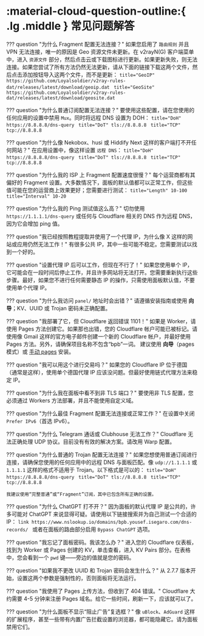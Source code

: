 # :material-cloud-question-outline:{ .lg .middle } 常见问题解答

??? question "为什么 Fragment 配置无法连接？"
    如果您启用了 `路由规则` 并且 VPN 无法连接，唯一的原因是 Geo 资源文件未更新。在 v2rayN(G) 客户端菜单中，进入 `资源文件` 部分，然后点击云或下载图标进行更新。如果更新失败，则无法连接。如果您尝试了所有方法仍然无法更新，请从下面的链接下载这两个文件，然后点击添加按钮导入这两个文件，而不是更新：
    ```title="GeoIP"
    https://github.com/Loyalsoldier/v2ray-rules-dat/releases/latest/download/geoip.dat
    ```
    ```title="GeoSite"
    https://github.com/Loyalsoldier/v2ray-rules-dat/releases/latest/download/geosite.dat
    ```

??? question "为什么普通订阅配置无法连接？"
    要使用这些配置，请在您使用的任何应用的设置中禁用 `Mux`。同时将远程 DNS 设置为 DOH：
    ```title="DoH"
    https://8.8.8.8/dns-query
    ```
    ```title="DoT"
    tls://8.8.8.8
    ```
    ```title="TCP"
    tcp://8.8.8.8
    ```

??? question "为什么像 Nekobox、husi 或 Hiddify Next 这样的客户端打不开任何网站？"
    在应用设置中，像这样设置 `远程 DNS`：
    ```title="DoH"
    https://8.8.8.8/dns-query
    ```
    ```title="DoT"
    tls://8.8.8.8
    ```
    ```title="TCP"
    tcp://8.8.8.8
    ```

??? question "为什么我的 ISP 上 Fragment 配置速度很慢？"
    每个运营商都有其偏好的 Fragment 设置。大多数情况下，面板的默认值都可以正常工作，但这些值可能在您的运营商上效果更好；您需要进行测试：
    ```title="Length"
    10-100
    ```
    ```title="Interval"
    10-20
    ```

??? question "为什么我的 Ping 测试值这么高？"
    切勿使用 `https://1.1.1.1/dns-query` 或任何与 Cloudflare 相关的 DNS 作为远程 DNS，因为它会增加 ping 值。

??? question "我已经按照教程提取并使用了一个代理 IP，为什么像 X 这样的网站或应用仍然无法工作！"
    有很多公共 IP，其中一些可能不稳定。您需要测试以找到一个好的。

??? question "设置代理 IP 后可以工作，但现在不行了！"
    如果您使用单个 IP，它可能会在一段时间后停止工作，并且许多网站将无法打开。您需要重新执行这些步骤。最好，如果您不进行任何需要静态 IP 的操作，只需使用面板默认值，不要使用单个代理 IP。

??? question "为什么我访问 `panel/` 地址时会出错？"
    请遵循安装指南或使用 **向导**；KV、UUID 或 Trojan 密码未正确配置。

??? question "我部署了它，但 Cloudflare 返回错误 1101！"
    如果是 Worker，请使用 Pages 方法创建它。如果那也出错，您的 Cloudflare 帐户可能已被标记。请使用像 Gmail 这样的官方电子邮件创建一个新的 Cloudflare 帐户，并最好使用 Pages 方法。另外，请确保项目名称不包含“bpb”一词。
    建议使用 **向导**（pages 模式）或 [手动 pages](installation/pages-manual.md) 安装。

??? question "我可以用这个进行交易吗？"
    如果您的 Cloudflare IP 位于德国（通常是这样），使用单个德国代理 IP 应该没问题。但最好使用链式代理方法来稳定 IP。

??? question "为什么我在面板中看不到非 TLS 端口？"
    要使用非 TLS 配置，您必须通过 Workers 方法部署，并且不能使用自定义域。

??? question "为什么最佳 Fragment 配置无法连接或正常工作？"
    在设置中关闭 `Prefer IPv6`（首选 IPv6）。

??? question "为什么 Telegram 通话或 Clubhouse 无法工作？"
    Cloudflare 无法正确处理 UDP 协议。目前没有有效的解决方案。请改用 Warp 配置。

??? question "为什么普通的 Trojan 配置无法连接？"
    如果您想使用普通订阅进行连接，请确保您使用的任何应用中的远程 DNS 与面板匹配。像 `udp://1.1.1.1` 或 `1.1.1.1` 这样的格式不适用于 Trojan。以下格式是可以的：
    ```title="DoH"
    https://8.8.8.8/dns-query
    ```
    ```title="DoT"
    tls://8.8.8.8
    ```
    ```title="TCP"
    tcp://8.8.8.8
    ```
  
    我建议使用“完整普通”或“Fragment”订阅，其中已包含所有正确的设置。

??? question "为什么 ChatGPT 打不开？"
    因为面板的默认代理 IP 是公共的，许多可能对 ChatGPT 来说显得可疑。请使用以下链接搜索并为自己测试一个合适的 IP：
    ```link
    https://www.nslookup.io/domains/bpb.yousef.isegaro.com/dns-records/
    ```
    或者在面板的路由部分启用 `Bypass ChatGPT` 选项。

??? question "我忘记了面板密码。我该怎么办？"
    进入您的 Cloudflare 仪表板，找到为 Worker 或 Pages 创建的 KV，单击查看，进入 KV Pairs 部分。在表格中，您会看到一个 `pwd` 键——旁边的值就是您的密码。

??? question "如果我不更改 UUID 和 Trojan 密码会发生什么？"
    从 2.7.7 版本开始，设置这两个参数是强制性的，否则面板将无法运行。

??? question "我使用了 Pages 上传方法，但收到了 404 错误。"
    Cloudflare 大约需要 4-5 分钟来注册 Pages 域名。给它一些时间，刷新一下，应该就可以了。

??? question "为什么面板不显示“阻止广告”复选框？"
    像 `uBlock`、`AdGuard` 这样的扩展程序，甚至一些带有内置广告拦截设置的浏览器，都可能隐藏它。请为面板禁用它们。